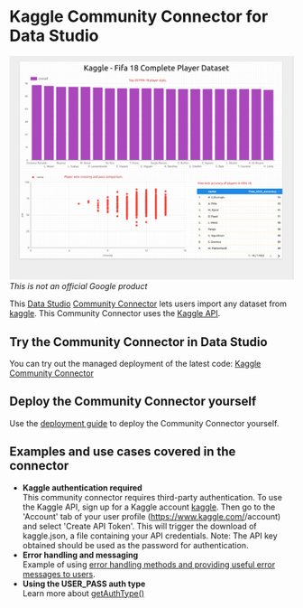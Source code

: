 # Kaggle Community Connector for Data Studio
![Screenshot](./KaggleSampleDataset.png?raw=true "Screenshot")
*This is not an official Google product*

This [Data Studio](https://datastudio.google.com) [Community
Connector](https://developers.google.com/datastudio/connector) lets users import any dataset from
[kaggle](https://www.kaggle.com). This Community
Connector uses the [Kaggle API](https://github.com/Kaggle/kaggle-api).

## Try the Community Connector in Data Studio

You can try out the managed deployment of the latest code: [Kaggle Community Connector](https://datastudio.google.com/datasources/create?connectorId=AKfycbzRfJ2ofuhRGSEc)

## Deploy the Community Connector yourself

Use the [deployment guide](../deploy.md) to deploy the Community Connector
yourself.

## Examples and use cases covered in the connector

- **Kaggle authentication required**  
  This community connector requires third-party authentication. To use the Kaggle API, sign up for a Kaggle account [kaggle](https://www.kaggle.com). Then go to the 'Account' tab of your user profile (https://www.kaggle.com/<username>/account) and select 'Create API Token'. This will trigger the download of kaggle.json, a file containing your API credentials. 
Note: The API key obtained should be used as the password for authentication. 
- **Error handling and messaging**  
  Example of using [error handling methods and providing useful error messages
  to users](https://developers.google.com/datastudio/connector/error-handling).
- **Using the USER_PASS auth type**  
  Learn more about [getAuthType()](https://devsite.googleplex.com/datastudio/connector/oauth2)
